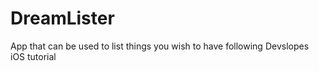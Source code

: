 # DreamLister
App that can be used to list things you wish to have following Devslopes iOS tutorial
